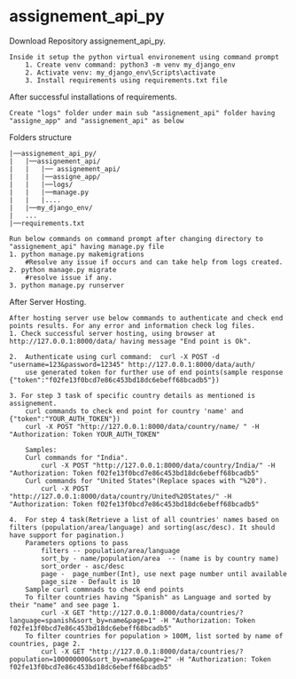 # assignement_api_py

Download Repository assignement_api_py.

    Inside it setup the python virtual environement using command prompt
    	1. Create venv command: python3 -m venv my_django_env
    	2. Activate venv: my_django_env\Scripts\activate
    	3. Install requirements using requirements.txt file

After successful installations of requirements.

	Create "logs" folder under main sub "assignement_api" folder having "assigne_app" and "assignement_api" as below

Folders structure

```
|──assignement_api_py/
|	|──assignement_api/
|	|	|── assignement_api/
|	|	|──assigne_app/
|	|	|──logs/
|	|	|──manage.py
|	|	|....
|	|──my_django_env/
|   ...
|──requirements.txt

```

	Run below commands on command prompt after changing directory to "assignement_api" having manage.py file
	1. python manage.py makemigrations
		#Resolve any issue if occurs and can take help from logs created.
	2. python manage.py migrate
		#resolve issue if any.
	3. python manage.py runserver


After Server Hosting.
	
	After hosting server use below commands to authenticate and check end points results. For any error and information check log files.
	1. Check successful server hosting, using browser at http://127.0.0.1:8000/data/ having message "End point is Ok".
	
	2.  Authenticate using curl command:  curl -X POST -d "username=123&password=12345" http://127.0.0.1:8000/data/auth/
		use generated token for further use of end points(sample response {"token":"f02fe13f0bcd7e86c453bd18dc6ebeff68bcadb5"})

	3. For step 3 task of specific country details as mentioned is assignement.
		curl commands to check end point for country 'name' and {"token":"YOUR_AUTH_TOKEN"})
		curl -X POST "http://127.0.0.1:8000/data/country/name/ " -H "Authorization: Token YOUR_AUTH_TOKEN"

		Samples:
		Curl commands for "India".
			curl -X POST "http://127.0.0.1:8000/data/country/India/" -H "Authorization: Token f02fe13f0bcd7e86c453bd18dc6ebeff68bcadb5" 
		Curl commands for "United States"(Replace spaces with "%20").
			curl -X POST "http://127.0.0.1:8000/data/country/United%20States/" -H "Authorization: Token f02fe13f0bcd7e86c453bd18dc6ebeff68bcadb5"

	4.  For step 4 task(Retrieve a list of all countries' names based on filters (population/area/language) and sorting(asc/desc). It should have support for pagination.)
		Parameters options to pass
			filters -- population/area/language
			sort_by - name/population/area  -- (name is by country name)
			sort_order - asc/desc
			page -  page_number(Int), use next page number until available
			page_size - Default is 10
		Sample curl commnads to check end points 
		To filter countries having "Spanish" as Language and sorted by their "name" and see page 1.
			curl -X GET "http://127.0.0.1:8000/data/countries/?language=spanish&sort_by=name&page=1" -H "Authorization: Token f02fe13f0bcd7e86c453bd18dc6ebeff68bcadb5"
		To filter countries for population > 100M, list sorted by name of countries, page 2.
			curl -X GET "http://127.0.0.1:8000/data/countries/?population=100000000&sort_by=name&page=2" -H "Authorization: Token f02fe13f0bcd7e86c453bd18dc6ebeff68bcadb5"

	

     